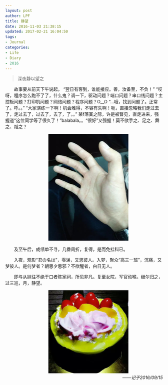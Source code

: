 ```yaml
---
layout: post
author: LPF
title: 静望
date: 2016-11-03 21:38:15
updated: 2017-02-21 16:04:50
tags:
- Journal
categories:
- Life
- Diary
- 2016
---
```

> 深夜静以望之

<div style="text-indent:2em">
<p>故事要从前天下午说起。 “翌日有客到，谁能接应。善，汝备至，不负！” “哎呀，程序怎么跑不了了，什么鬼？调一下，驱动问题？端口问题？串口线问题？主控板问题？打印机问题？网络问题？程序问题？O__O “…哦，找到问题了。正常了。呼。。” “大家演练一下啊！机会难得，不容有失啊！呃，直接忽略我们走过去了，走过去了，过去了，去了，了。。” 某f落寞之际，许是被瞥见，直走进来，强握道“这位同学等了很久了！”balabala。。“很好”又强握！莫不欲手之、足之、舞之、蹈之？</p>

<div align=center>
<img src="../post_img/581b3e26ab644164d400ea18" width=256px title="迷之右手" />
</div>

<p>及至午后，成绩单不寻，几番周折，复得，是而免挂科已。 </p>
<p>入夜，观影“君の名は”，零涕，又思彼人。入梦，聚众“高三一班”，沉痛，又梦彼人。是何梦者？朝思夕思邪？不欲醒者，白日无人。 </p>
<p>即与从妹往不绝于口者陈家祠，所见非凡。复至女院，军官动喉。继尔归之，过三巡，月，静望。</p>

<div align=center>
<img src="../post_img/581b3e4aab644162e100ecae" width=256px title="生日蛋糕" />
</div>
</div>

<div style="text-align:right;font-style:italic">
——记于2016/09/15
</div>